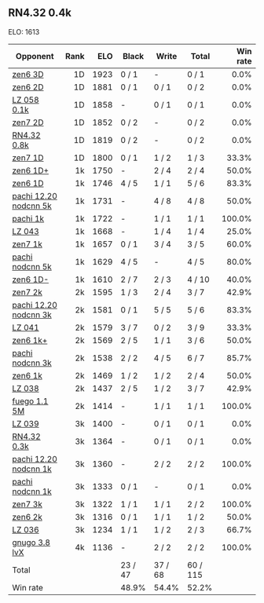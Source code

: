 ## RN4.32 0.4k ##

ELO: 1613

Opponent | Rank | ELO | Black | Write | Total | Win rate
---------|-----:|----:|-------|-------|-------|-------:
[zen6 3D](zen6%203D.md) | 1D | 1923 | 0 / 1 | - | 0 / 1 | 0.0%
[zen6 2D](zen6%202D.md) | 1D | 1881 | 0 / 1 | 0 / 1 | 0 / 2 | 0.0%
[LZ 058 0.1k](LZ%20058%200.1k.md) | 1D | 1858 | - | 0 / 1 | 0 / 1 | 0.0%
[zen7 2D](zen7%202D.md) | 1D | 1852 | 0 / 2 | - | 0 / 2 | 0.0%
[RN4.32 0.8k](RN4.32%200.8k.md) | 1D | 1819 | 0 / 2 | - | 0 / 2 | 0.0%
[zen7 1D](zen7%201D.md) | 1D | 1800 | 0 / 1 | 1 / 2 | 1 / 3 | 33.3%
[zen6 1D+](zen6%201D+.md) | 1k | 1750 | - | 2 / 4 | 2 / 4 | 50.0%
[zen6 1D](zen6%201D.md) | 1k | 1746 | 4 / 5 | 1 / 1 | 5 / 6 | 83.3%
[pachi 12.20 nodcnn 5k](pachi%2012.20%20nodcnn%205k.md) | 1k | 1731 | - | 4 / 8 | 4 / 8 | 50.0%
[pachi 1k](pachi%201k.md) | 1k | 1722 | - | 1 / 1 | 1 / 1 | 100.0%
[LZ 043](LZ%20043.md) | 1k | 1668 | - | 1 / 4 | 1 / 4 | 25.0%
[zen7 1k](zen7%201k.md) | 1k | 1657 | 0 / 1 | 3 / 4 | 3 / 5 | 60.0%
[pachi nodcnn 5k](pachi%20nodcnn%205k.md) | 1k | 1629 | 4 / 5 | - | 4 / 5 | 80.0%
[zen6 1D-](zen6%201D-.md) | 1k | 1610 | 2 / 7 | 2 / 3 | 4 / 10 | 40.0%
[zen7 2k](zen7%202k.md) | 2k | 1595 | 1 / 3 | 2 / 4 | 3 / 7 | 42.9%
[pachi 12.20 nodcnn 3k](pachi%2012.20%20nodcnn%203k.md) | 2k | 1581 | 0 / 1 | 5 / 5 | 5 / 6 | 83.3%
[LZ 041](LZ%20041.md) | 2k | 1579 | 3 / 7 | 0 / 2 | 3 / 9 | 33.3%
[zen6 1k+](zen6%201k+.md) | 2k | 1569 | 2 / 5 | 1 / 1 | 3 / 6 | 50.0%
[pachi nodcnn 3k](pachi%20nodcnn%203k.md) | 2k | 1538 | 2 / 2 | 4 / 5 | 6 / 7 | 85.7%
[zen6 1k](zen6%201k.md) | 2k | 1469 | 1 / 2 | 1 / 2 | 2 / 4 | 50.0%
[LZ 038](LZ%20038.md) | 2k | 1437 | 2 / 5 | 1 / 2 | 3 / 7 | 42.9%
[fuego 1.1 5M](fuego%201.1%205M.md) | 2k | 1414 | - | 1 / 1 | 1 / 1 | 100.0%
[LZ 039](LZ%20039.md) | 3k | 1400 | - | 0 / 1 | 0 / 1 | 0.0%
[RN4.32 0.3k](RN4.32%200.3k.md) | 3k | 1364 | - | 0 / 1 | 0 / 1 | 0.0%
[pachi 12.20 nodcnn 1k](pachi%2012.20%20nodcnn%201k.md) | 3k | 1360 | - | 2 / 2 | 2 / 2 | 100.0%
[pachi nodcnn 1k](pachi%20nodcnn%201k.md) | 3k | 1333 | 0 / 1 | - | 0 / 1 | 0.0%
[zen7 3k](zen7%203k.md) | 3k | 1322 | 1 / 1 | 1 / 1 | 2 / 2 | 100.0%
[zen6 2k](zen6%202k.md) | 3k | 1316 | 0 / 1 | 1 / 1 | 1 / 2 | 50.0%
[LZ 036](LZ%20036.md) | 3k | 1234 | 1 / 1 | 1 / 2 | 2 / 3 | 66.7%
[gnugo 3.8 lvX](gnugo%203.8%20lvX.md) | 4k | 1136 | - | 2 / 2 | 2 / 2 | 100.0%
Total | | | 23 / 47 | 37 / 68 | 60 / 115 | 
Win rate| | | 48.9% | 54.4% | 52.2% | 
